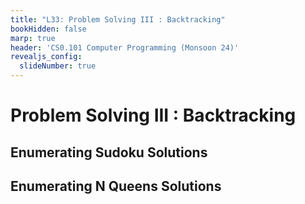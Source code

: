 ```yaml
---
title: "L33: Problem Solving III : Backtracking"
bookHidden: false
marp: true
header: 'CS0.101 Computer Programming (Monsoon 24)'
revealjs_config:
  slideNumber: true
---
```


# Problem Solving III : Backtracking

## Enumerating Sudoku Solutions




## Enumerating N Queens Solutions